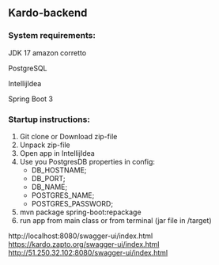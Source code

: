 ## Kardo-backend

### System requirements:
JDK 17 amazon corretto  

PostgreSQL

IntellijIdea

Spring Boot 3

### Startup instructions:
1. Git clone or Download zip-file 
2. Unpack zip-file
3. Open app in IntellijIdea
4. Use you PostgresDB properties in config:
   - DB_HOSTNAME;
   - DB_PORT;
   - DB_NAME;
   - POSTGRES_NAME; 
   - POSTGRES_PASSWORD;
5. mvn package spring-boot:repackage
6. run app from main class or from terminal (jar file in /target)

http://localhost:8080/swagger-ui/index.html
https://kardo.zapto.org/swagger-ui/index.html
http://51.250.32.102:8080/swagger-ui/index.html